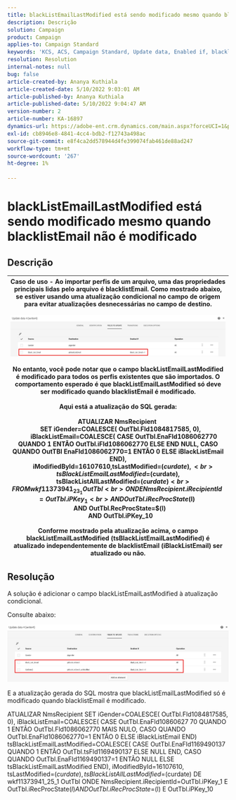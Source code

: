 ```yaml
---
title: blackListEmailLastModified está sendo modificado mesmo quando blacklistEmail não é modificado
description: Descrição
solution: Campaign
product: Campaign
applies-to: Campaign Standard
keywords: 'KCS, ACS, Campaign Standard, Update data, Enabled if, blacklistEmail, blackListEmailLastModified '
resolution: Resolution
internal-notes: null
bug: false
article-created-by: Ananya Kuthiala
article-created-date: 5/10/2022 9:03:01 AM
article-published-by: Ananya Kuthiala
article-published-date: 5/10/2022 9:04:47 AM
version-number: 2
article-number: KA-16897
dynamics-url: https://adobe-ent.crm.dynamics.com/main.aspx?forceUCI=1&pagetype=entityrecord&etn=knowledgearticle&id=ca339ff7-3fd0-ec11-a7b5-0022480a8e40
exl-id: cb8946e8-4841-4cc4-bdb2-f12743a498ac
source-git-commit: e8f4ca2dd578944d4fe399074fab461de88ad247
workflow-type: tm+mt
source-wordcount: '267'
ht-degree: 1%

---
```


# blackListEmailLastModified está sendo modificado mesmo quando blacklistEmail não é modificado

## Descrição



| Caso de uso - Ao importar perfis de um arquivo, uma das propriedades principais lidas pelo arquivo é blacklistEmail. Como mostrado abaixo, se estiver usando uma atualização condicional no campo de origem para evitar atualizações desnecessárias no campo de destino.<br><br>![](assets/___cb339ff7-3fd0-ec11-a7b5-0022480a8e40___.jpeg)<br><br>No entanto, você pode notar que o campo blackListEmailLastModified é modificado para todos os perfis existentes que são importados. O comportamento esperado é que blackListEmailLastModified só deve ser modificado quando blacklistEmail é modificado.<br><br>Aqui está a atualização do SQL gerada:<br><br>ATUALIZAR NmsRecipient <br>     SET iGender=COALESCE( OutTbl.Fld1084817585, 0),<br>         iBlackListEmail=COALESCE( CASE OutTbl.EnaFld1086062770 QUANDO 1 ENTÃO OutTbl.iFld1086062770 ELSE END NULL, CASO QUANDO OutTBl EnaFld1086062770=1 ENTÃO 0 ELSE iBlackListEmail END),<br>         iModifiedById=16107610,tsLastModified=$(curdate),<br>         tsBlackListEmailLastModified=$(curdate),<br>         tsBlackListAllLastModified=$(curdate) <br>    FROM wkf11373941_23_1 OutTbl <br>   ONDE NmsRecipient.iRecipientId=OutTbl.iPKey_1 <br>     AND OutTbl.iRecProcState$(l) <br>     AND OutTbl.RecProcState=$(l) <br>     AND OutTbl.iPKey_10<br><br>Conforme mostrado pela atualização acima, o campo blackListEmailLastModified (tsBlackListEmailLastModified) é atualizado independentemente de blacklistEmail (iBlackListEmail) ser atualizado ou não. |
| --- |



## Resolução


A solução é adicionar o campo blackListEmailLastModified à atualização condicional.

Consulte abaixo:

![](assets/46d6b7ee-ab97-eb11-b1ac-002248093c2a.png)

E a atualização gerada do SQL mostra que blackListEmailLastModified só é modificado quando blacklistEmail é modificado.

ATUALIZAR NmsRecipient SET iGender=COALESCE( OutTbl.Fld1084817585, 0), iBlackListEmail=COALESCE( CASE OutTbl.EnaFld10860627 70 QUANDO 1 ENTÃO OutTbl.Fld1086062770 MAIS NULO, CASO QUANDO OutTbl.EnaFld1086062770=1 ENTÃO 0 ELSE iBlackListEmail END) tsBlackListEmailLastModified=COALESCE( CASE OutTbl.EnaFld1169490137 QUANDO 1 ENTÃO OutTbl.tsFld1169490137 ELSE NULL END, CASO QUANDO OutTbl.EnaFld1169490137=1 ENTÃO NULL ELSE tsBlackListEmailLastModified END), iModifiedById=16107610, tsLastModified=$(curdate), tsBlackList AllLastModified=$(curdate) DE wkf11373941_25_1 OutTbl ONDE NmsRecipient.iRecipientId=OutTbl.iPKey_1 E OutTbl.iRecProcState$(l) AND OutTbl .iRecProcState=$(l) E OutTbl.iPKey_10
